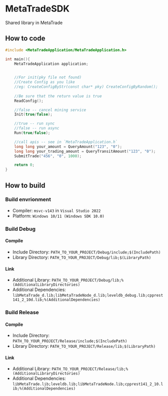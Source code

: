 # MetaTradeSDK
Shared library in MetaTrade

## How to code
```c++
#include <MetaTradeApplication/MetaTradeApplication.h>

int main(){
    MetaTradeApplication application;

    
    //For init(pky file not found)
    //Create Config as you like
    //eg: CreateConfigByStr(const char* pky) CreateConfigByRandom(); 
    
    //Be sure that the return value is true
    ReadConfig();

    //false -- cancel mining service
    Init(true/false);

    //true -- run sync
    //false -- run async
    Run(true/false);

    //call apis -- see in `MetaTradeApplication.h`
    long long your_amount = QueryAmount("123", "0");
    long long your_trading_amount = QueryTransitAmount("123", "0");
    SubmitTrade("456", "0", 1000);

    return 0;
}

```
## How to build
### Build envrionment
- Compiler: `msvc-v143` in `Visual Studio 2022`
- Platform: `Windows 10/11 (Windows SDK 10.0)`

### Build Debug
#### Compile
- Include Directory: `PATH_TO_YOUR_PROJECT/Debug/include;$(IncludePath)`
- Library Directory: `PATH_TO_YOUR_PROJECT/Debug/lib;$(LibraryPath)`
#### Link
- Additional Library: `PATH_TO_YOUR_PROJECT/Debug/lib;%(AdditionalLibraryDirectories)`
- Additional Dependencies: `libMetaTrade_d.lib;libMetaTradeNode_d.lib;leveldb_debug.lib;cpprest141_2_10d.lib;%(AdditionalDependencies)`

### Build Release
#### Compile
- Include Directory: `PATH_TO_YOUR_PROJECT/Release/include;$(IncludePath)`
- Library Directory: `PATH_TO_YOUR_PROJECT/Release/lib;$(LibraryPath)`
#### Link
- Additional Library: `PATH_TO_YOUR_PROJECT/Release/lib;%(AdditionalLibraryDirectories)`
- Additional Dependencies: `libMetaTrade.lib;leveldb.lib;libMetaTradeNode.lib;cpprest141_2_10.lib;%(AdditionalDependencies)`